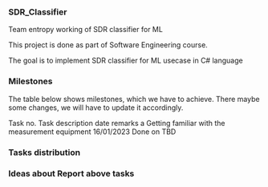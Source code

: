 ### SDR_Classifier

Team entropy working of SDR classifier for ML

This project is done as part of Software Engineering course.

The goal is to implement SDR classifier for ML usecase in C# language

### Milestones
The table below shows milestones, which we have to achieve. There maybe some changes, we will have to update it accordingly.

Task no.	  Task description	                                                date	              remarks
  a	         Getting familiar with the measurement equipment	                16/01/2023	        Done on TBD





### Tasks distribution



### Ideas about Report above tasks
